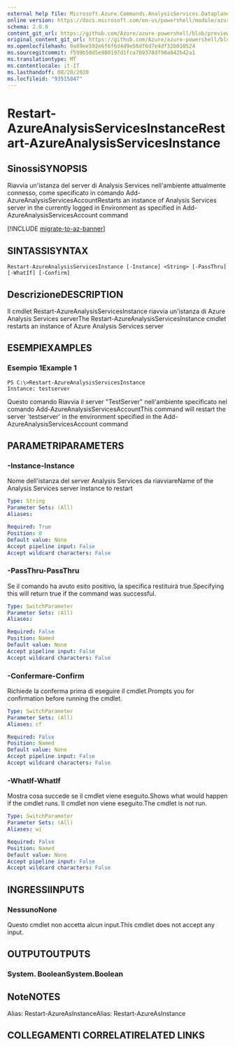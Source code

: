 ```yaml
---
external help file: Microsoft.Azure.Commands.AnalysisServices.Dataplane.dll-Help.xml
online version: https://docs.microsoft.com/en-us/powershell/module/azurerm.analysisservices/restart-azureanalysisservicesinstance
schema: 2.0.0
content_git_url: https://github.com/Azure/azure-powershell/blob/preview/src/ResourceManager/AnalysisServices/Commands.AnalysisServices.Dataplane/help/Restart-AzureAnalysisServicesInstance.md
original_content_git_url: https://github.com/Azure/azure-powershell/blob/preview/src/ResourceManager/AnalysisServices/Commands.AnalysisServices.Dataplane/help/Restart-AzureAnalysisServicesInstance.md
ms.openlocfilehash: 0a89ee592e6f6f6d4d9e56df6d7e4df32b010524
ms.sourcegitcommit: f599b50d5e980197d1fca769378df90a842b42a1
ms.translationtype: MT
ms.contentlocale: it-IT
ms.lasthandoff: 08/20/2020
ms.locfileid: "93515847"
---
```

# <span data-ttu-id="43ac7-101">Restart-AzureAnalysisServicesInstance</span><span class="sxs-lookup"><span data-stu-id="43ac7-101">Restart-AzureAnalysisServicesInstance</span></span>

## <span data-ttu-id="43ac7-102">Sinossi</span><span class="sxs-lookup"><span data-stu-id="43ac7-102">SYNOPSIS</span></span>
<span data-ttu-id="43ac7-103">Riavvia un'istanza del server di Analysis Services nell'ambiente attualmente connesso, come specificato in comando Add-AzureAnalysisServicesAccount</span><span class="sxs-lookup"><span data-stu-id="43ac7-103">Restarts an instance of Analysis Services server in the currently logged in Environment as specified in Add-AzureAnalysisServicesAccount command</span></span>

[!INCLUDE [migrate-to-az-banner](../../includes/migrate-to-az-banner.md)]

## <span data-ttu-id="43ac7-104">SINTASSI</span><span class="sxs-lookup"><span data-stu-id="43ac7-104">SYNTAX</span></span>

```
Restart-AzureAnalysisServicesInstance [-Instance] <String> [-PassThru] [-WhatIf] [-Confirm]
```

## <span data-ttu-id="43ac7-105">Descrizione</span><span class="sxs-lookup"><span data-stu-id="43ac7-105">DESCRIPTION</span></span>
<span data-ttu-id="43ac7-106">Il cmdlet Restart-AzureAnalysisServicesInstance riavvia un'istanza di Azure Analysis Services server</span><span class="sxs-lookup"><span data-stu-id="43ac7-106">The Restart-AzureAnalysisServicesInstance cmdlet restarts an instance of Azure Analysis Services server</span></span>

## <span data-ttu-id="43ac7-107">ESEMPI</span><span class="sxs-lookup"><span data-stu-id="43ac7-107">EXAMPLES</span></span>

### <span data-ttu-id="43ac7-108">Esempio 1</span><span class="sxs-lookup"><span data-stu-id="43ac7-108">Example 1</span></span>
```
PS C:\>Restart-AzureAnalysisServicesInstance
Instance: testserver
```

<span data-ttu-id="43ac7-109">Questo comando Riavvia il server "TestServer" nell'ambiente specificato nel comando Add-AzureAnalysisServicesAccount</span><span class="sxs-lookup"><span data-stu-id="43ac7-109">This command will restart the server 'testserver' in the environment specified in the Add-AzureAnalysisServicesAccount command</span></span>

## <span data-ttu-id="43ac7-110">PARAMETRI</span><span class="sxs-lookup"><span data-stu-id="43ac7-110">PARAMETERS</span></span>

### <span data-ttu-id="43ac7-111">-Instance</span><span class="sxs-lookup"><span data-stu-id="43ac7-111">-Instance</span></span>
<span data-ttu-id="43ac7-112">Nome dell'istanza del server Analysis Services da riavviare</span><span class="sxs-lookup"><span data-stu-id="43ac7-112">Name of the Analysis Services server instance to restart</span></span>

```yaml
Type: String
Parameter Sets: (All)
Aliases: 

Required: True
Position: 0
Default value: None
Accept pipeline input: False
Accept wildcard characters: False
```

### <span data-ttu-id="43ac7-113">-PassThru</span><span class="sxs-lookup"><span data-stu-id="43ac7-113">-PassThru</span></span>
<span data-ttu-id="43ac7-114">Se il comando ha avuto esito positivo, la specifica restituirà true.</span><span class="sxs-lookup"><span data-stu-id="43ac7-114">Specifying this will return true if the command was successful.</span></span>

```yaml
Type: SwitchParameter
Parameter Sets: (All)
Aliases: 

Required: False
Position: Named
Default value: None
Accept pipeline input: False
Accept wildcard characters: False
```

### <span data-ttu-id="43ac7-115">-Confermare</span><span class="sxs-lookup"><span data-stu-id="43ac7-115">-Confirm</span></span>
<span data-ttu-id="43ac7-116">Richiede la conferma prima di eseguire il cmdlet.</span><span class="sxs-lookup"><span data-stu-id="43ac7-116">Prompts you for confirmation before running the cmdlet.</span></span>

```yaml
Type: SwitchParameter
Parameter Sets: (All)
Aliases: cf

Required: False
Position: Named
Default value: None
Accept pipeline input: False
Accept wildcard characters: False
```

### <span data-ttu-id="43ac7-117">-WhatIf</span><span class="sxs-lookup"><span data-stu-id="43ac7-117">-WhatIf</span></span>
<span data-ttu-id="43ac7-118">Mostra cosa succede se il cmdlet viene eseguito.</span><span class="sxs-lookup"><span data-stu-id="43ac7-118">Shows what would happen if the cmdlet runs.</span></span>
<span data-ttu-id="43ac7-119">Il cmdlet non viene eseguito.</span><span class="sxs-lookup"><span data-stu-id="43ac7-119">The cmdlet is not run.</span></span>

```yaml
Type: SwitchParameter
Parameter Sets: (All)
Aliases: wi

Required: False
Position: Named
Default value: None
Accept pipeline input: False
Accept wildcard characters: False
```

## <span data-ttu-id="43ac7-120">INGRESSI</span><span class="sxs-lookup"><span data-stu-id="43ac7-120">INPUTS</span></span>

### <span data-ttu-id="43ac7-121">Nessuno</span><span class="sxs-lookup"><span data-stu-id="43ac7-121">None</span></span>
<span data-ttu-id="43ac7-122">Questo cmdlet non accetta alcun input.</span><span class="sxs-lookup"><span data-stu-id="43ac7-122">This cmdlet does not accept any input.</span></span>

## <span data-ttu-id="43ac7-123">OUTPUT</span><span class="sxs-lookup"><span data-stu-id="43ac7-123">OUTPUTS</span></span>

### <span data-ttu-id="43ac7-124">System. Boolean</span><span class="sxs-lookup"><span data-stu-id="43ac7-124">System.Boolean</span></span>

## <span data-ttu-id="43ac7-125">Note</span><span class="sxs-lookup"><span data-stu-id="43ac7-125">NOTES</span></span>
<span data-ttu-id="43ac7-126">Alias: Restart-AzureAsInstance</span><span class="sxs-lookup"><span data-stu-id="43ac7-126">Alias: Restart-AzureAsInstance</span></span>

## <span data-ttu-id="43ac7-127">COLLEGAMENTI CORRELATI</span><span class="sxs-lookup"><span data-stu-id="43ac7-127">RELATED LINKS</span></span>

